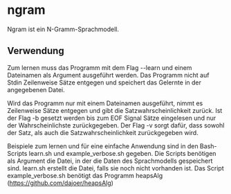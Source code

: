 # ngram

Ngram ist ein N-Gramm-Sprachmodell. 

## Verwendung

Zum lernen muss das Programm mit dem Flag --learn und einem Dateinamen als Argument ausgeführt werden. Das Programm nicht auf Stdin Zeilenweise Sätze entgegen und speichert das Gelernte in der angegebenen Datei.

Wird das Programm nur mit einem Dateinamen ausgeführt, nimmt es Zeilenweise Sätze entgegen und gibt die Satzwahrscheinlichkeit zurück. Ist der Flag -b gesetzt werden bis zum EOF Signal Sätze eingelesen und nur der Wahrscheinlichste zurückgegeben. Der Flag -v sorgt dafür, dass sowohl der Satz, als auch die Satzwahrscheinlichkeit zurückgegeben wird.

Beispiele zum lernen und für eine einfache Anwendung sind in den Bash-Scripts learn.sh und example_verbose.sh gegeben. Die Scripts benötigen als Argument die Datei, in der die Daten des Sprachmodells gespeichert sind. learn.sh erstellt die Datei, falls sie noch nicht vorhanden ist. Das Script example_verbose.sh benötigt das Programm heapsAlg (https://github.com/dajoer/heapsAlg)
